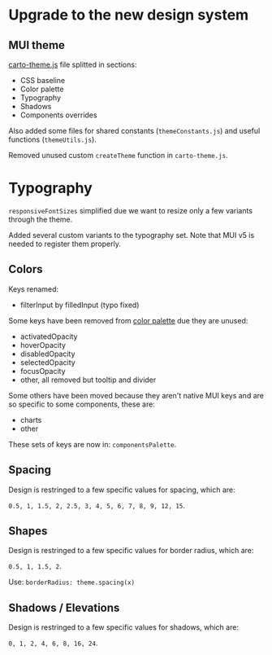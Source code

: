 # Upgrade to the new design system

## MUI theme

[carto-theme.js](https://github.com/CartoDB/carto-react/blob/master/packages/react-ui/src/theme/carto-theme.js) file splitted in sections:

- CSS baseline
- Color palette
- Typography
- Shadows
- Components overrides

Also added some files for shared constants (`themeConstants.js`) and useful functions (`themeUtils.js`).

Removed unused custom `createTheme` function in `carto-theme.js`.

# Typography

`responsiveFontSizes` simplified due we want to resize only a few variants through the theme.

Added several custom variants to the typography set. Note that MUI v5 is needed to register them properly.

## Colors

Keys renamed:

- filterInput by filledInput (typo fixed)

Some keys have been removed from [color palette](https://github.com/CartoDB/carto-react/tree/master/packages/react-ui/src/theme) due they are unused:

- activatedOpacity
- hoverOpacity
- disabledOpacity
- selectedOpacity
- focusOpacity
- other, all removed but tooltip and divider

Some others have been moved because they aren't native MUI keys and are so specific to some components, these are:

- charts
- other

These sets of keys are now in: `componentsPalette`.

## Spacing

Design is restringed to a few specific values for spacing, which are:

`0.5, 1, 1.5, 2, 2.5, 3, 4, 5, 6, 7, 8, 9, 12, 15`.

## Shapes

Design is restringed to a few specific values for border radius, which are:

`0.5, 1, 1.5, 2`.

Use: `borderRadius: theme.spacing(x)`

## Shadows / Elevations

Design is restringed to a few specific values for shadows, which are:

`0, 1, 2, 4, 6, 8, 16, 24`.
